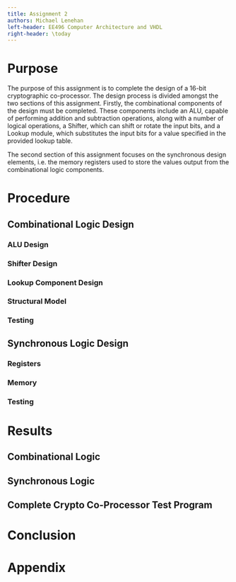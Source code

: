 ```yaml
---
title: Assignment 2
authors: Michael Lenehan
left-header: EE496 Computer Architecture and VHDL
right-header: \today
---
```


# Purpose

The purpose of this assignment is to complete the design of a 16-bit cryptographic
co-processor. The design process is divided amongst the two sections of this
assignment. Firstly, the combinational components of the design must be completed.
These components include an ALU, capable of performing addition and subtraction
operations, along with a number of logical operations, a Shifter, which can
shift or rotate the input bits, and a Lookup module, which substitutes the
input bits for a value specified in the provided lookup table.

The second section of this assignment focuses on the synchronous design elements,
i.e. the memory registers used to store the values output from the combinational
logic components.  

# Procedure



## Combinational Logic Design



### ALU Design



### Shifter Design



### Lookup Component Design



### Structural Model 



### Testing



## Synchronous Logic Design



### Registers



### Memory



### Testing



# Results



## Combinational Logic



## Synchronous Logic



## Complete Crypto Co-Processor Test Program



# Conclusion



# Appendix

